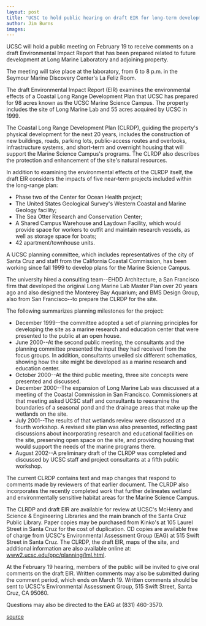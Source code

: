 ```yaml
---
layout: post
title: "UCSC to hold public hearing on draft EIR for long-term development of Long Marine Laboratory, adjoining property"
author: Jim Burns
images:
---
```


UCSC will hold a public meeting on February 19 to receive comments on a draft Environmental Impact Report that has been prepared related to future development at Long Marine Laboratory and adjoining property.  

The meeting will take place at the laboratory, from 6 to 8 p.m. in the Seymour Marine Discovery Center's La Feliz Room.  

The draft Environmental Impact Report (EIR) examines the environmental effects of a Coastal Long Range Development Plan that UCSC has prepared for 98 acres known as the UCSC Marine Science Campus. The property includes the site of Long Marine Lab and 55 acres acquired by UCSC in 1999.  

The Coastal Long Range Development Plan (CLRDP), guiding the property's physical development for the next 20 years, includes the construction of new buildings, roads, parking lots, public-access routes and overlooks, infrastructure systems, and short-term and overnight housing that will support the Marine Science Campus's programs. The CLRDP also describes the protection and enhancement of the site's natural resources.  

In addition to examining the environmental effects of the CLRDP itself, the draft EIR considers the impacts of five near-term projects included within the long-range plan:  

* Phase two of the Center for Ocean Health project;  
* The United States Geological Survey's Western Coastal and Marine Geology facility;  
* The Sea Otter Research and Conservation Center;  
* A Shared Campus Warehouse and Laydown Facility, which would provide space for workers to outfit and maintain research vessels, as well as storage space for boats;  
* 42 apartment/townhouse units.  

A UCSC planning committee, which includes representatives of the city of Santa Cruz and staff from the California Coastal Commission, has been working since fall 1999 to develop plans for the Marine Science Campus.  

The university hired a consulting team--EHDD Architecture, a San Francisco firm that developed the original Long Marine Lab Master Plan over 20 years ago and also designed the Monterey Bay Aquarium; and BMS Design Group, also from San Francisco--to prepare the CLRDP for the site.  

The following summarizes planning milestones for the project:  

* December 1999--the committee adopted a set of planning principles for developing the site as a marine research and education center that were presented to the public at an open house.  
* June 2000--At the second public meeting, the consultants and the planning committee presented the input they had received from the focus groups. In addition, consultants unveiled six different schematics, showing how the site might be developed as a marine research and education center.  
* October 2000--At the third public meeting, three site concepts were presented and discussed.  
* December 2000--The expansion of Long Marine Lab was discussed at a meeting of the Coastal Commission in San Francisco. Commissioners at that meeting asked UCSC staff and consultants to reexamine the boundaries of a seasonal pond and the drainage areas that make up the wetlands on the site.  
* July 2001--The results of that wetlands review were discussed at a fourth workshop. A revised site plan was also presented, reflecting past discussions about incorporating research and educational facilities on the site, preserving open space on the site, and providing housing that would support the needs of the marine programs there.  
* August 2002--A preliminary draft of the CLRDP was completed and discussed by UCSC staff and project consultants at a fifth public workshop.  

The current CLRDP contains text and map changes that respond to comments made by reviewers of that earlier document. The CLRDP also incorporates the recently completed work that further delineates wetland and environmentally sensitive habitat areas for the Marine Science Campus.  

The CLRDP and draft EIR are available for review at UCSC's McHenry and Science & Engineering Libraries and the main branch of the Santa Cruz Public Library. Paper copies may be purchased from Kinko's at 105 Laurel Street in Santa Cruz for the cost of duplication. CD copies are available free of charge from UCSC's Environmental Assessment Group (EAG) at 515 Swift Street in Santa Cruz. The CLRDP, the draft EIR, maps of the site, and additional information are also available online at: [www2.ucsc.edu/ppc/planning/lml.html][1].  

At the February 19 hearing, members of the public will be invited to give oral comments on the draft EIR. Written comments may also be submitted during the comment period, which ends on March 19. Written comments should be sent to UCSC's Environmental Assessment Group, 515 Swift Street, Santa Cruz, CA 95060.  

Questions may also be directed to the EAG at (831) 460-3570.

[1]: http://www2.ucsc.edu/ppc/planning/lml.html

[source](http://www1.ucsc.edu/currents/03-04/02-02/eir.html "Permalink to eir")
